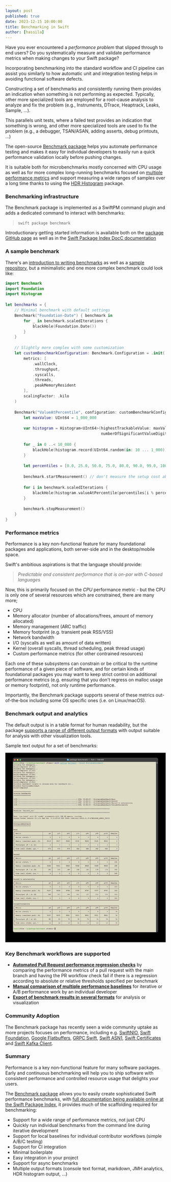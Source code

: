 ```yaml
---
layout: post
published: true
date: 2023-12-15 10:00:00
title: Benchmarking in Swift
author: [hassila]
---
```


Have you ever encountered a _performance problem_ that slipped through to end users? Do you systematically measure and validate performance metrics when making changes to your Swift package?

Incorporating benchmarking into the standard workflow and CI pipeline can assist you similarly to how automatic unit and integration testing helps in avoiding functional software defects.

Constructing a set of benchmarks and consistently running them provides an indication when something is not performing as expected. Typically, other more specialized tools are employed for a root-cause analysis to analyze and fix the problem (e.g., Instruments, DTrace, Heaptrack, Leaks, Sample, …).

This parallels unit tests, where a failed test provides an indication that something is wrong, and other more specialized tools are used to fix the problem (e.g., a debugger, TSAN/ASAN, adding asserts, debug printouts, …)

The open-source [Benchmark package](https://github.com/ordo-one/package-benchmark) helps you automate performance testing and makes it easy for individual developers to easily run a quick performance validation locally before pushing changes.

It is suitable both for microbenchmarks mostly concerned with CPU usage as well as for more complex long-running benchmarks focused on [multiple performance metrics](https://swiftpackageindex.com/ordo-one/package-benchmark/1.14.0/documentation/benchmark/metrics) and support measuring a wide ranges of samples over a long time thanks to using the [HDR Histogram](https://github.com/HdrHistogram/hdrhistogram-swift) package.

### Benchmarking infrastructure
The Benchmark package is implemented as a SwiftPM command plugin and adds a dedicated command to interact with benchmarks:

> ```swift package benchmark``` 

Introductionary getting started information is available both on the [package GitHub page](https://github.com/ordo-one/package-benchmark) as well as in the [Swift Package Index DocC documentation](https://swiftpackageindex.com/ordo-one/package-benchmark/1.14.0/documentation/benchmark/gettingstarted)

### A sample benchmark

There's an [introduction to writing benchmarks](https://swiftpackageindex.com/ordo-one/package-benchmark/1.14.0/documentation/benchmark/writingbenchmarks) as well as a [sample repository](https://github.com/ordo-one/package-benchmark-samples), but a minimalistic and one more complex benchmark could look like:

```swift
import Benchmark
import Foundation
import Histogram

let benchmarks = {
    // Minimal benchmark with default settings
    Benchmark("Foundation-Date") { benchmark in
        for _ in benchmark.scaledIterations {
            blackHole(Foundation.Date())
        }
    } 

    // Slightly more complex with some customization
    let customBenchmarkConfiguration: Benchmark.Configuration = .init(
        metrics: [
            .wallClock,
            .throughput,
            .syscalls,
            .threads,
            .peakMemoryResident
        ],
        scalingFactor: .kilo
    )

    Benchmark("ValueAtPercentile", configuration: customBenchmarkConfiguration) { benchmark in
        let maxValue: UInt64 = 1_000_000

        var histogram = Histogram<UInt64>(highestTrackableValue: maxValue, 
                                          numberOfSignificantValueDigits: .three)

        for _ in 0 ..< 10_000 {
            blackHole(histogram.record(UInt64.random(in: 10 ... 1_000)))
        }

        let percentiles = [0.0, 25.0, 50.0, 75.0, 80.0, 90.0, 99.0, 100.0]

        benchmark.startMeasurement() // don't measure the setup cost above

        for i in benchmark.scaledIterations {
            blackHole(histogram.valueAtPercentile(percentiles[i % percentiles.count]))
        }

        benchmark.stopMeasurement()
    }
}
```

### Performance metrics
Performance is a key non-functional feature for many foundational packages and applications, both server-side and in the desktop/mobile space. 

Swift's ambitious aspirations is that the language should provide:

> _Predictable and consistent performance that is on-par with C-based languages_

Now, this is primarily focused on the _CPU_ performance metric - but the CPU is only one of several resources which are constrained, there are many more;
 
* CPU
* Memory allocator (number of allocations/frees, amount of memory allocated)
* Memory management (ARC traffic)
* Memory footprint (e.g. transient peak RSS/VSS)
* Network bandwidth
* I/O (syscalls as well as amount of data written)
* Kernel (overall syscalls, thread scheduling, peak thread usage)
* Custom performance metrics (for other contrained resources)

Each one of these subsystems can constrain or be critical to the runtime performance of a given piece of software, and for certain kinds of foundational packages you may want to keep strict control on additional performance metrics (e.g. ensuring that you don't regress on malloc usage or memory footprint), not only runtime performance. 

Importantly, the Benchmark package supports several of these metrics out-of-the-box including some OS specific ones (i.e. on Linux/macOS).

### Benchmark output and analytics

The default output is in a table format for human readability, but the package [supports a range of different output formats](https://swiftpackageindex.com/ordo-one/package-benchmark/1.14.0/documentation/benchmark/exportingbenchmarks) with output suitable for analysis with other visualization tools.

Sample text output for a set of benchmarks:

<img
  alt="Sample text output for benchmarks"
  src="/assets/images/benchmark-blog/Benchmark.jpg" />

### Key Benchmark workflows are supported

* **[Automated Pull Request performance regression checks](https://swiftpackageindex.com/ordo-one/package-benchmark/documentation/benchmark/comparingbenchmarksci)** by comparing the performance metrics of a pull request with the main branch and having the PR workflow check fail if there is a regression according to absolute or relative thresholds specified per benchmark
* **[Manual comparison of multiple performance baselines](https://swiftpackageindex.com/ordo-one/package-benchmark/documentation/benchmark/creatingandcomparingbaselines)** for iterative or A/B performance work by an individual developer
* **[Export of benchmark results in several formats](https://swiftpackageindex.com/ordo-one/package-benchmark/documentation/benchmark/exportingbenchmarks)** for analysis or visualization

### Community Adoption
The Benchmark package has recently seen a wide community uptake as more projects focuses on performance, including e.g.
[SwiftNIO](https://github.com/apple/swift-nio), [Swift Foundation](https://github.com/apple/swift-foundation), [Google Flatbuffers](https://github.com/google/flatbuffers), [GRPC Swift](https://github.com/grpc/grpc-swift), [Swift ASN1](https://github.com/apple/swift-asn1), [Swift Certificates](https://github.com/apple/swift-certificates) and [Swift Kafka Client](https://github.com/swift-server/swift-kafka-client). 

### Summary

Performance is a key non-functional feature for many software packages. Early and continuous benchmarking will 
help you to ship software with consistent performance and controlled resource usage that delights your users.

The [Benchmark package](https://github.com/ordo-one/package-benchmark) allows you to easily create sophisticated Swift performance benchmarks, with [full documentation being available online at the Swift Package Index](https://swiftpackageindex.com/ordo-one/package-benchmark/1.13.0/documentation/benchmark), it provides much of the scaffolding required for benchmarking:

* Support for a wide range of performance metrics, not just CPU
* Quickly run individual benchmarks from the command line during iterative development
* Support for local baselines for individual contributor workflows (simple A/B/C testing)
* Support for CI integration
* Minimal boilerplate
* Easy integration in your project 
* Support for async benchmarks
* Multiple output formats (console text format, markdown, JMH analytics, HDR histogram output, ...)
